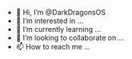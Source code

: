 - 👋 Hi, I’m @DarkDragonsOS
- 👀 I’m interested in ...
- 🌱 I’m currently learning ...
- 💞️ I’m looking to collaborate on ...
- 📫 How to reach me ...

<!---
DarkDragonsOS/DarkDragonsOS is a ✨ special ✨ repository because its `README.md` (this file) appears on your GitHub profile.
You can click the Preview link to take a look at your changes.
--->
